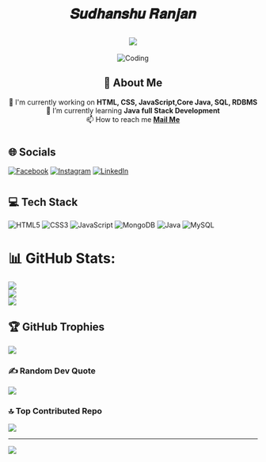 # 
<div align="center">
    <h1 align="center"> 𝑺𝒖𝒅𝒉𝒂𝒏𝒔𝒉𝒖 𝑹𝒂𝒏𝒋𝒂𝒏 </h1>
    <h2><img src="https://readme-typing-svg.herokuapp.com/?font=Righteous&size=30&center=true&vCenter=true&duration=3000&lines=(Front-End+Developer);(UI+Developer)" /></h2>
    <img src="[[https://img.freepik.com/free-photo/medium-shot-man-working-computer_23-2150287696.jpg?w=1380&t=st=1705934549~exp=1705935149~hmac=cfb4680e458705cc2874ab630a94bd185eeaff8f89967f3d9d29c73e32f07307](https://img.freepik.com/free-photo/close-up-image-programer-working-his-desk-office_1098-18707.jpg?w=1380&t=st=1705934751~exp=1705935351~hmac=ba768ea4c10cf7e2092addeadafe0362a46cd375ff3c69358389a509561b629e)](https://img.freepik.com/free-photo/close-up-image-programer-working-his-desk-office_1098-18707.jpg?w=1380&t=st=1705934751~exp=1705935351~hmac=ba768ea4c10cf7e2092addeadafe0362a46cd375ff3c69358389a509561b629e)" alt="Coding" />
    <h2> 💫 About Me </h2>
    <p> 🔭 I'm currently working on <b>HTML, CSS, JavaScript,Core Java, SQL, RDBMS</b> <br/> 🌱 I’m currently learning <b>Java full Stack Development</b> <br/> 📫 How to reach me <b><a href="mailto: sudhanshu.nld5@gmail.com"> Mail Me </a></b></p> 
</div>

# <h2>🌐 Socials </h2>
[![Facebook](https://img.shields.io/badge/Facebook-%231877F2.svg?logo=Facebook&logoColor=white)](https://www.facebook.com/profile.php?id=100009046836547) 
[![Instagram](https://img.shields.io/badge/Instagram-%23E4405F.svg?logo=Instagram&logoColor=white)](https://www.instagram.com/r_sudhanshu_5/) 
[![LinkedIn](https://img.shields.io/badge/LinkedIn-%230077B5.svg?logo=linkedin&logoColor=white)](https://www.linkedin.com/in/sudhanshu-ranjan-3430b320a) 

# <h2>💻 Tech Stack </h2>
![HTML5](https://img.shields.io/badge/html5-%23E34F26.svg?style=for-the-badge&logo=html5&logoColor=white)
![CSS3](https://img.shields.io/badge/css3-%231572B6.svg?style=for-the-badge&logo=css3&logoColor=white) 
![JavaScript](https://img.shields.io/badge/javascript-%23323330.svg?style=for-the-badge&logo=javascript&logoColor=%23F7DF1E) 
![MongoDB](https://img.shields.io/badge/MongoDB-%234ea94b.svg?style=for-the-badge&logo=mongodb&logoColor=white) 
![Java](https://img.shields.io/badge/java-%23ED8B00.svg?style=for-the-badge&logo=openjdk&logoColor=white) 
![MySQL](https://img.shields.io/badge/mysql-%2300000f.svg?style=for-the-badge&logo=mysql&logoColor=white)

# 📊 GitHub Stats:
![](https://github-readme-stats.vercel.app/api?username=sudhanshu1260&theme=dark&hide_border=false&include_all_commits=false&count_private=false)<br/>
![](https://github-readme-streak-stats.herokuapp.com/?user=sudhanshu1260&theme=dark&hide_border=false)<br/>
![](https://github-readme-stats.vercel.app/api/top-langs/?username=sudhanshu1260&theme=dark&hide_border=false&include_all_commits=false&count_private=false&layout=compact)

## 🏆 GitHub Trophies
![](https://github-profile-trophy.vercel.app/?username=sudhanshu1260&theme=radical&no-frame=false&no-bg=false&margin-w=4)

### ✍️ Random Dev Quote
![](https://quotes-github-readme.vercel.app/api?type=vetical&theme=dark)

### 🔝 Top Contributed Repo
![](https://github-contributor-stats.vercel.app/api?username=sudhanshu1260&limit=5&theme=dark&combine_all_yearly_contributions=true)

---
[![](https://visitcount.itsvg.in/api?id=sudhanshu1260&icon=4&color=0)](https://visitcount.itsvg.in)

